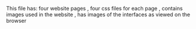 This file has:
four website pages ,
four css files for each page ,
contains images used in the website ,
has images of the interfaces as viewed on the browser
